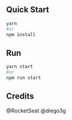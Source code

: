## Quick Start

```bash
yarn
#or
npm install
```

## Run

```bash
yarn start
#or
npm run start
```

## Credits

@RocketSeat
@diego3g